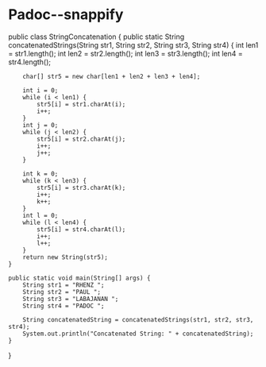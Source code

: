 # Padoc--snappify
public class StringConcatenation {
    public static String concatenatedStrings(String str1, String str2, String str3, String str4) {
        int len1 = str1.length();
        int len2 = str2.length();
        int len3 = str3.length();
        int len4 = str4.length();

        char[] str5 = new char[len1 + len2 + len3 + len4];

        int i = 0;
        while (i < len1) {
            str5[i] = str1.charAt(i);
            i++;
        }
        int j = 0;
        while (j < len2) {
            str5[i] = str2.charAt(j);
            i++;
            j++;
        }

        int k = 0;
        while (k < len3) {
            str5[i] = str3.charAt(k);
            i++;
            k++;
        }
        int l = 0;
        while (l < len4) {
            str5[i] = str4.charAt(l);
            i++;
            l++;
        }
        return new String(str5);
    }

    public static void main(String[] args) {
        String str1 = "RHENZ ";
        String str2 = "PAUL ";
        String str3 = "LABAJANAN ";
        String str4 = "PADOC ";

        String concatenatedString = concatenatedStrings(str1, str2, str3, str4);
        System.out.println("Concatenated String: " + concatenatedString);
    }
}

